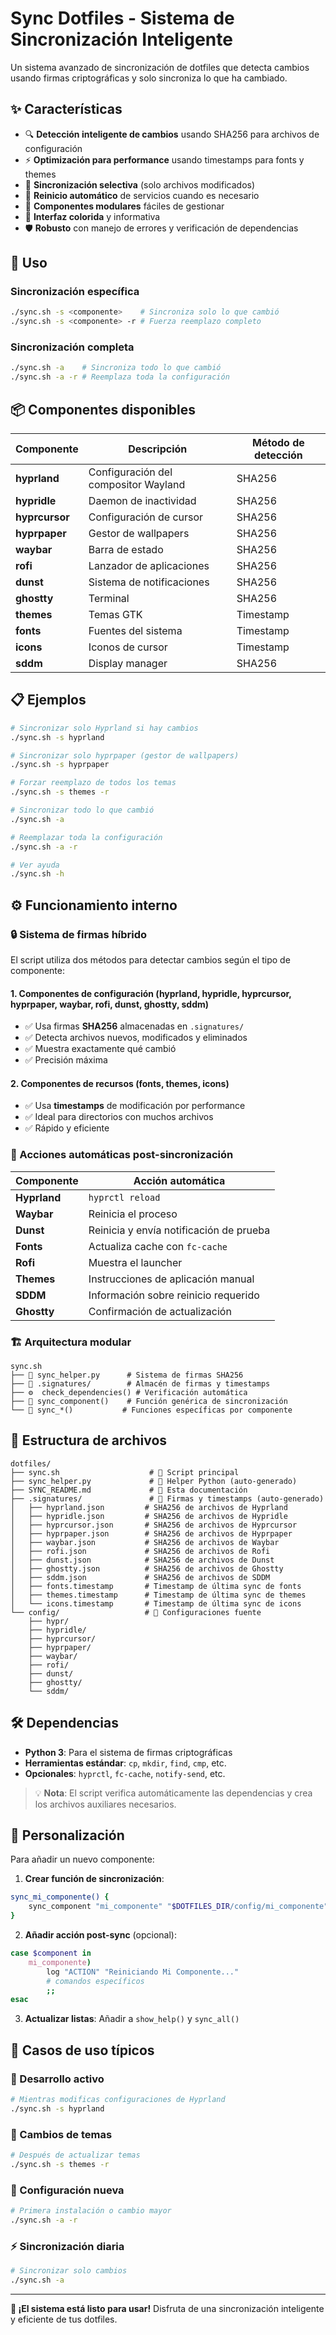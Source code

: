 # Sync Dotfiles - Sistema de Sincronización Inteligente

Un sistema avanzado de sincronización de dotfiles que detecta cambios usando firmas criptográficas y solo sincroniza lo que ha cambiado.

## ✨ Características

- 🔍 **Detección inteligente de cambios** usando SHA256 para archivos de configuración
- ⚡  **Optimización para performance** usando timestamps para fonts y themes
- 🚀 **Sincronización selectiva** (solo archivos modificados)
- 🔄 **Reinicio automático** de servicios cuando es necesario
- 📁 **Componentes modulares** fáciles de gestionar
- 🎨 **Interfaz colorida** y informativa
- 🛡️ **Robusto** con manejo de errores y verificación de dependencias

## 🚀 Uso

### Sincronización específica
```bash
./sync.sh -s <componente>    # Sincroniza solo lo que cambió
./sync.sh -s <componente> -r # Fuerza reemplazo completo
```

### Sincronización completa
```bash
./sync.sh -a    # Sincroniza todo lo que cambió
./sync.sh -a -r # Reemplaza toda la configuración
```

## 📦 Componentes disponibles

| Componente | Descripción | Método de detección |
|------------|-------------|-------------------|
| **hyprland** | Configuración del compositor Wayland | SHA256 |
| **hypridle** | Daemon de inactividad | SHA256 |
| **hyprcursor** | Configuración de cursor | SHA256 |
| **hyprpaper** | Gestor de wallpapers | SHA256 |
| **waybar** | Barra de estado | SHA256 |
| **rofi** | Lanzador de aplicaciones | SHA256 |
| **dunst** | Sistema de notificaciones | SHA256 |
| **ghostty** | Terminal | SHA256 |
| **themes** | Temas GTK | Timestamp |
| **fonts** | Fuentes del sistema | Timestamp |
| **icons** | Iconos de cursor | Timestamp |
| **sddm** | Display manager | SHA256 |

## 📋 Ejemplos

```bash
# Sincronizar solo Hyprland si hay cambios
./sync.sh -s hyprland

# Sincronizar solo hyprpaper (gestor de wallpapers)
./sync.sh -s hyprpaper

# Forzar reemplazo de todos los temas
./sync.sh -s themes -r

# Sincronizar todo lo que cambió
./sync.sh -a

# Reemplazar toda la configuración
./sync.sh -a -r

# Ver ayuda
./sync.sh -h
```

## ⚙️ Funcionamiento interno

### 🔒 Sistema de firmas híbrido

El script utiliza dos métodos para detectar cambios según el tipo de componente:

#### 1. **Componentes de configuración** (hyprland, hypridle, hyprcursor, hyprpaper, waybar, rofi, dunst, ghostty, sddm)
- ✅ Usa firmas **SHA256** almacenadas en `.signatures/`
- ✅ Detecta archivos nuevos, modificados y eliminados
- ✅ Muestra exactamente qué cambió
- ✅ Precisión máxima

#### 2. **Componentes de recursos** (fonts, themes, icons)
- ✅ Usa **timestamps** de modificación por performance
- ✅ Ideal para directorios con muchos archivos
- ✅ Rápido y eficiente

### 🔄 Acciones automáticas post-sincronización

| Componente | Acción automática |
|------------|------------------|
| **Hyprland** | `hyprctl reload` |
| **Waybar** | Reinicia el proceso |
| **Dunst** | Reinicia y envía notificación de prueba |
| **Fonts** | Actualiza cache con `fc-cache` |
| **Rofi** | Muestra el launcher |
| **Themes** | Instrucciones de aplicación manual |
| **SDDM** | Información sobre reinicio requerido |
| **Ghostty** | Confirmación de actualización |

### 🏗️ Arquitectura modular

```
sync.sh
├── 🐍 sync_helper.py      # Sistema de firmas SHA256
├── 📁 .signatures/        # Almacén de firmas y timestamps
├── ⚙️  check_dependencies() # Verificación automática
├── 🔧 sync_component()    # Función genérica de sincronización
└── 🎯 sync_*()           # Funciones específicas por componente
```

## 📁 Estructura de archivos

```
dotfiles/
├── sync.sh                    # 🚀 Script principal
├── sync_helper.py             # 🐍 Helper Python (auto-generado)
├── SYNC_README.md             # 📖 Esta documentación
├── .signatures/               # 🔐 Firmas y timestamps (auto-generado)
│   ├── hyprland.json         # SHA256 de archivos de Hyprland
│   ├── hypridle.json         # SHA256 de archivos de Hypridle
│   ├── hyprcursor.json       # SHA256 de archivos de Hyprcursor
│   ├── hyprpaper.json        # SHA256 de archivos de Hyprpaper
│   ├── waybar.json           # SHA256 de archivos de Waybar
│   ├── rofi.json             # SHA256 de archivos de Rofi
│   ├── dunst.json            # SHA256 de archivos de Dunst
│   ├── ghostty.json          # SHA256 de archivos de Ghostty
│   ├── sddm.json             # SHA256 de archivos de SDDM
│   ├── fonts.timestamp       # Timestamp de última sync de fonts
│   ├── themes.timestamp      # Timestamp de última sync de themes
│   └── icons.timestamp       # Timestamp de última sync de icons
└── config/                   # 📂 Configuraciones fuente
    ├── hypr/
    ├── hypridle/
    ├── hyprcursor/
    ├── hyprpaper/
    ├── waybar/
    ├── rofi/
    ├── dunst/
    ├── ghostty/
    └── sddm/
```

## 🛠️ Dependencias

- **Python 3**: Para el sistema de firmas criptográficas
- **Herramientas estándar**: `cp`, `mkdir`, `find`, `cmp`, etc.
- **Opcionales**: `hyprctl`, `fc-cache`, `notify-send`, etc.

> 💡 **Nota**: El script verifica automáticamente las dependencias y crea los archivos auxiliares necesarios.

## 🔧 Personalización

Para añadir un nuevo componente:

1. **Crear función de sincronización**:
```bash
sync_mi_componente() {
    sync_component "mi_componente" "$DOTFILES_DIR/config/mi_componente" "$CONFIG_DIR/mi_componente" "Mi Componente"
}
```

2. **Añadir acción post-sync** (opcional):
```bash
case $component in
    mi_componente)
        log "ACTION" "Reiniciando Mi Componente..."
        # comandos específicos
        ;;
esac
```

3. **Actualizar listas**: Añadir a `show_help()` y `sync_all()`

## 🎯 Casos de uso típicos

### 🔄 Desarrollo activo
```bash
# Mientras modificas configuraciones de Hyprland
./sync.sh -s hyprland
```

### 🎨 Cambios de temas
```bash
# Después de actualizar temas
./sync.sh -s themes -r
```

### 🚀 Configuración nueva
```bash
# Primera instalación o cambio mayor
./sync.sh -a -r
```

### ⚡ Sincronización diaria
```bash
# Sincronizar solo cambios
./sync.sh -a
```

---

**🎉 ¡El sistema está listo para usar!** Disfruta de una sincronización inteligente y eficiente de tus dotfiles.
